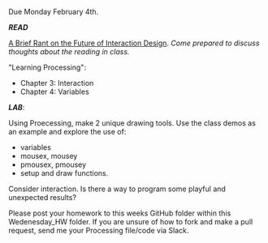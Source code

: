 Due Monday February 4th.

**_READ_**

[A Brief Rant on the Future of Interaction Design](http://worrydream.com/ABriefRantOnTheFutureOfInteractionDesign/). _Come prepared to discuss thoughts about the reading in class._

"Learning Processing":

* Chapter 3: Interaction
* Chapter 4: Variables

**_LAB_**:

Using Proecessing, make 2 unique drawing tools.  Use the class demos as an example and explore the use of: 
* variables
* mousex, mousey
* pmousex, pmousey
* setup and draw functions.  

Consider interaction. Is there a way to program some playful and unexpected results?

Please post your homework to this weeks GitHub folder within this Wedenesday_HW folder.  If you are unsure of how to fork and make a pull request, send me your Processing file/code via Slack.

